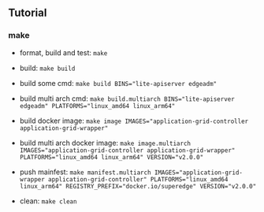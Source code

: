 ## Tutorial

### make

- format, build and test: `make`

- build: `make build`

- build some cmd: `make build BINS="lite-apiserver edgeadm"`

- build multi arch cmd: `make build.multiarch BINS="lite-apiserver edgeadm" PLATFORMS="linux_amd64 linux_arm64"`

- build docker image: `make image IMAGES="application-grid-controller application-grid-wrapper"`

- build multi arch docker image: `make image.multiarch IMAGES="application-grid-controller application-grid-wrapper" PLATFORMS="linux_amd64 linux_arm64" VERSION="v2.0.0"`

- push mainfest: `make manifest.multiarch IMAGES="application-grid-wrapper application-grid-controller" PLATFORMS="linux_amd64 linux_arm64" REGISTRY_PREFIX="docker.io/superedge" VERSION="v2.0.0"`

- clean: `make clean`
